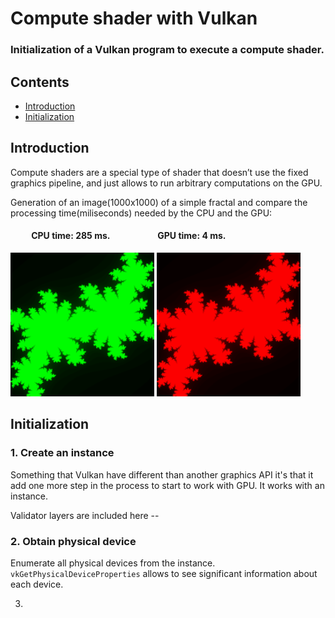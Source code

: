 # Compute shader with Vulkan

### Initialization of a Vulkan program to execute a compute shader.

## Contents
- [Introduction](#Introduction)
- [Initialization](#Initialization)

<a name='Introduction'></a>
 
## Introduction

Compute shaders are a special type of shader that doesn’t use the fixed graphics pipeline, and just allows to run arbitrary computations on the GPU.

Generation of an image(1000x1000) of a simple fractal and compare the processing time(miliseconds) needed by the CPU and the GPU:


#### &nbsp;&nbsp;&nbsp;&nbsp;&nbsp;&nbsp;&nbsp;&nbsp;&nbsp; CPU time: 285 ms.   &nbsp;&nbsp;&nbsp;&nbsp;&nbsp;&nbsp;&nbsp;&nbsp;&nbsp;&nbsp;&nbsp;&nbsp;&nbsp;&nbsp;&nbsp;&nbsp;&nbsp;&nbsp;&nbsp;&nbsp;&nbsp;   GPU time: 4 ms.
<p align="left">
 <img height="230px" src="https://github.com/esettes/compute_shader_vulkan/blob/main/img/fractal_cpu.png" />
 <img height="230px" src="https://github.com/esettes/compute_shader_vulkan/blob/main/img/fractal_gpu.png" />
</p>
<a name='Initialization'></a>
 
## Initialization

### 1. Create an instance

Something that Vulkan have different than another graphics API it's that it add one more step in the process to start to work with GPU. It works with an instance.

Validator layers are included here --

### 2. Obtain physical device

Enumerate all physical devices from the instance. `vkGetPhysicalDeviceProperties` allows to see significant information about each device.

3. 

